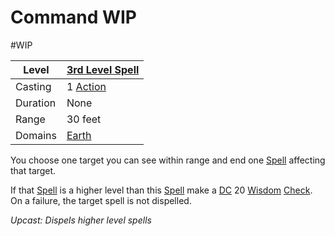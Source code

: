 # Command WIP
#WIP

| Level    | [3rd Level Spell](../../../Spell%20Level.md)        |
| -------- | --------------------------------------------------- |
| Casting  | 1 [Action](../../../../Game%20Procedures/Action.md) |
| Duration | None                                                |
| Range    | 30 feet                                             |
| Domains  | [Earth](../../../Spell%20Domains/Earth.md)          |


You choose one target you can see within range and end one [Spell](../../../Spells.md) affecting that target.

If that [Spell](../../../Spells.md) is a higher level than this [Spell](../../../Spells.md) make a [DC](../../../../Game%20Procedures/DC.md) 20 [Wisdom](../../../../Player%20Characters/Chosen%20Statistics/Wisdom.md) [Check](../../../../Game%20Procedures/Check.md). On a failure, the target spell is not dispelled.


*Upcast: Dispels higher level spells*